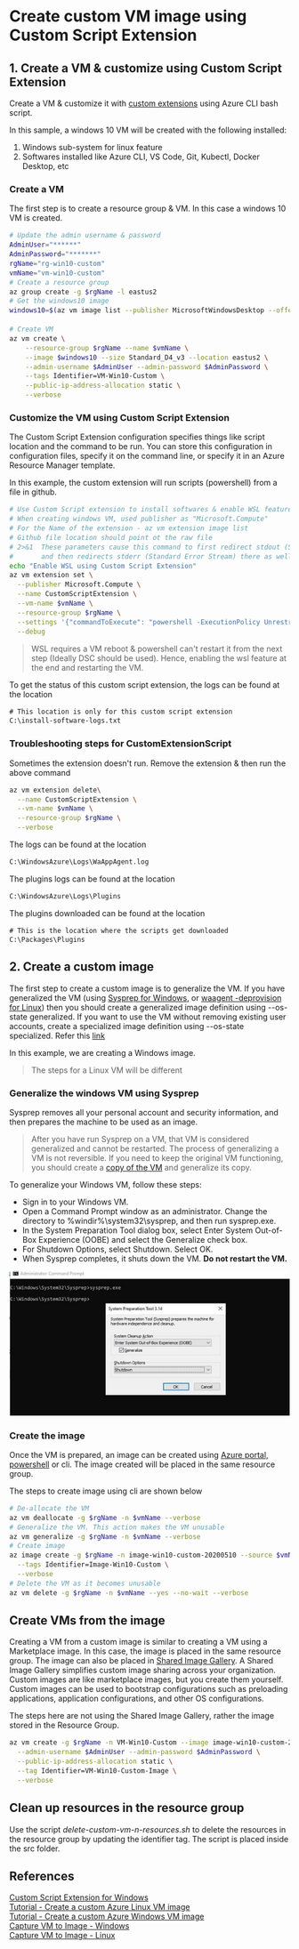 # Create custom VM image using Custom Script Extension

## 1. Create a VM & customize using Custom Script Extension
Create a VM & customize it with [custom extensions](https://docs.microsoft.com/en-us/azure/virtual-machines/extensions/custom-script-windows) using Azure CLI bash script. 

In this sample, a windows 10 VM will be created with the following installed: 
1. Windows sub-system for linux feature
2. Softwares installed like Azure CLI, VS Code, Git, Kubectl, Docker Desktop, etc

### Create a VM
The first step is to create a resource group & VM. In this case a windows 10 VM is created.
```bash
# Update the admin username & password
AdminUser="******"
AdminPassword="*******"
rgName="rg-win10-custom"
vmName="vm-win10-custom"
# Create a resource group
az group create -g $rgName -l eastus2
# Get the windows10 image
windows10=$(az vm image list --publisher MicrosoftWindowsDesktop --offer Windows-10 --sku 19h2-pro --all --query "[0].urn" -o tsv)

# Create VM
az vm create \
    --resource-group $rgName --name $vmName \
    --image $windows10 --size Standard_D4_v3 --location eastus2 \
    --admin-username $AdminUser --admin-password $AdminPassword \
    --tags Identifier=VM-Win10-Custom \
    --public-ip-address-allocation static \
    --verbose
```

### Customize the VM using Custom Script Extension
The Custom Script Extension configuration specifies things like script location and the command to be run. You can store this configuration in configuration files, specify it on the command line, or specify it in an Azure Resource Manager template.

In this example, the custom extension will run scripts (powershell) from a file in github.

```bash
# Use Custom Script extension to install softwares & enable WSL feature
# When creating windows VM, used publisher as "Microsoft.Compute"
# For the Name of the extension - az vm extension image list
# Github file location should point ot the raw file
# 2>&1	These parameters cause this command to first redirect stdout (Standard Output Stream) to the output file, 
#       and then redirects stderr (Standard Error Stream) there as well.
echo "Enable WSL using Custom Script Extension"
az vm extension set \
  --publisher Microsoft.Compute \
  --name CustomScriptExtension \
  --vm-name $vmName \
  --resource-group $rgName \
  --settings '{"commandToExecute": "powershell -ExecutionPolicy Unrestricted -File cse.ps1 > C:\install-software-logs.txt 2>&1", "fileUris": [" https://raw.githubusercontent.com/abhinabsarkar/cse/master/src/cse.ps1"]}' \
  --debug
```
> WSL requires a VM reboot & powershell can't restart it from the next step (Ideally DSC should be used). Hence, enabling the wsl feature at the end and restarting the VM. 

To get the status of this custom script extension, the logs can be found at the location
```cmd
# This location is only for this custom script extension
C:\install-software-logs.txt 
```

### Troubleshooting steps for CustomExtensionScript
Sometimes the extension doesn't run. Remove the extension & then run the above command
```bash
az vm extension delete\
  --name CustomScriptExtension \
  --vm-name $vmName \
  --resource-group $rgName \
  --verbose
```
The logs can be found at the location
```cmd
C:\WindowsAzure\Logs\WaAppAgent.log
``` 
The plugins logs can be found at the location
```cmd
C:\WindowsAzure\Logs\Plugins
```
The plugins downloaded can be found at the location
```
# This is the location where the scripts get downloaded
C:\Packages\Plugins
```

## 2. Create a custom image 
The first step to create a custom image is to generalize the VM. If you have generalized the VM (using [Sysprep for Windows](https://docs.microsoft.com/en-us/azure/virtual-machines/windows/capture-image-resource), or [waagent -deprovision for Linux](https://docs.microsoft.com/en-us/azure/virtual-machines/linux/capture-image)) then you should create a generalized image definition using --os-state generalized. If you want to use the VM without removing existing user accounts, create a specialized image definition using --os-state specialized. Refer this [link](https://docs.microsoft.com/en-us/azure/virtual-machines/image-version-vm-cli)

In this example, we are creating a Windows image.
> The steps for a Linux VM will be different

### Generalize the windows VM using Sysprep
Sysprep removes all your personal account and security information, and then prepares the machine to be used as an image.
> After you have run Sysprep on a VM, that VM is considered generalized and cannot be restarted. The process of generalizing a VM is not reversible. If you need to keep the original VM functioning, you should create a [copy of the VM](https://docs.microsoft.com/en-us/azure/virtual-machines/windows/create-vm-specialized#option-3-copy-an-existing-azure-vm) and generalize its copy.

To generalize your Windows VM, follow these steps:
* Sign in to your Windows VM.
* Open a Command Prompt window as an administrator. Change the directory to %windir%\system32\sysprep, and then run sysprep.exe.
* In the System Preparation Tool dialog box, select Enter System Out-of-Box Experience (OOBE) and select the Generalize check box.
* For Shutdown Options, select Shutdown. Select OK.
* When Sysprep completes, it shuts down the VM. **Do not restart the VM.**

![Alt text](/images/sysprep.jpg)

### Create the image
Once the VM is prepared, an image can be created using [Azure portal, powershell](https://docs.microsoft.com/en-us/azure/virtual-machines/windows/capture-image-resource#create-a-managed-image-in-the-portal) or cli. The image created will be placed in the same resource group.

The steps to create image using cli are shown below
```bash
# De-allocate the VM 
az vm deallocate -g $rgName -n $vmName --verbose
# Generalize the VM. This action makes the VM unusable
az vm generalize -g $rgName -n $vmName --verbose
# Create image
az image create -g $rgName -n image-win10-custom-20200510 --source $vmName \
  --tags Identifier=Image-Win10-Custom \
  --verbose
# Delete the VM as it becomes unusable
az vm delete -g $rgName -n $vmName --yes --no-wait --verbose
```

## Create VMs from the image
Creating a VM from a custom image is similar to creating a VM using a Marketplace image. In this case, the image is placed in the same resource group. The image can also be placed in [Shared Image Gallery](https://docs.microsoft.com/en-us/azure/virtual-machines/windows/shared-image-galleries#generalized-and-specialized-images). A Shared Image Gallery simplifies custom image sharing across your organization. Custom images are like marketplace images, but you create them yourself. Custom images can be used to bootstrap configurations such as preloading applications, application configurations, and other OS configurations.

The steps here are not using the Shared Image Gallery, rather the image stored in the Resource Group.
```bash
az vm create -g $rgName -n VM-Win10-Custom --image image-win10-custom-20200510 \
  --admin-username $AdminUser --admin-password $AdminPassword \
  --public-ip-address-allocation static \
  --tag Identifier=VM-Win10-Custom-Image \
  --verbose
```

## Clean up resources in the resource group
Use the script *delete-custom-vm-n-resources.sh* to delete the resources in the resource group by updating the identifier tag. The script is placed inside the src folder.

## References
[Custom Script Extension for Windows](https://docs.microsoft.com/en-us/azure/virtual-machines/extensions/custom-script-windows)  
[Tutorial - Create a custom Azure Linux VM image](https://docs.microsoft.com/en-us/azure/virtual-machines/linux/tutorial-custom-images)   
[Tutorial - Create a custom Azure Windows VM image](https://docs.microsoft.com/en-us/azure/virtual-machines/windows/tutorial-custom-images)  
[Capture VM to Image - Windows](https://docs.microsoft.com/en-us/azure/virtual-machines/windows/capture-image-resource)  
[Capture VM to Image - Linux](https://docs.microsoft.com/en-us/azure/virtual-machines/linux/capture-image)  